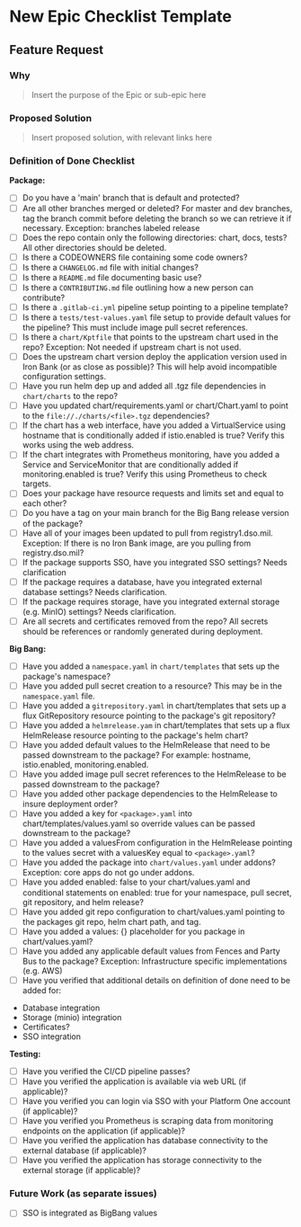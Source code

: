 # New Epic Checklist Template

## Feature Request

### Why

> Insert the purpose of the Epic or sub-epic here

### Proposed Solution

> Insert proposed solution, with relevant links here

### Definition of Done Checklist

**Package:**

- [ ] Do you have a 'main' branch that is default and protected?
- [ ] Are all other branches merged or deleted?  For master and dev branches, tag the branch commit before deleting the branch
    so we can retrieve it if necessary.  Exception: branches labeled release
- [ ] Does the repo contain only the following directories: chart, docs, tests?  All other directories should be deleted.
- [ ] Is there a CODEOWNERS file containing some code owners?
- [ ] Is there a `CHANGELOG.md` file with initial changes?
- [ ] Is there a `README.md` file documenting basic use?
- [ ] Is there a `CONTRIBUTING.md` file outlining how a new person can contribute?
- [ ] Is there a `.gitlab-ci.yml` pipeline setup pointing to a pipeline template?
- [ ] Is there a `tests/test-values.yaml` file setup to provide default values for the pipeline?  This must include image pull
      secret references.
- [ ] Is there a `chart/Kptfile` that points to the upstream chart used in the repo? Exception: Not needed if upstream chart is not used.
- [ ] Does the upstream chart version deploy the application version used in Iron Bank (or as close as possible)? This will help avoid incompatible configuration settings.
- [ ] Have you run helm dep up and added all .tgz file dependencies in `chart/charts` to the repo?
- [ ] Have you updated chart/requirements.yaml or chart/Chart.yaml to point to the `file://./charts/<file>.tgz` dependencies?
- [ ] If the chart has a web interface, have you added a VirtualService using hostname that is conditionally added if
      istio.enabled is true?  Verify this works using the web address.
- [ ] If the chart integrates with Prometheus monitoring, have you added a Service and ServiceMonitor that are conditionally
      added if monitoring.enabled is true? Verify this using Prometheus to check targets.
- [ ] Does your package have resource requests and limits set and equal to each other?
- [ ] Do you have a tag on your main branch for the Big Bang release version of the package?
- [ ] Have all of your images been updated to pull from registry1.dso.mil.  Exception: If there is no Iron Bank image, are you pulling from registry.dso.mil?
- [ ] If the package supports SSO, have you integrated SSO settings? Needs clarification
- [ ] If the package requires a database, have you integrated external database settings? Needs clarification.
- [ ] If the package requires storage, have you integrated external storage (e.g. MinIO) settings?  Needs clarification.
- [ ] Are all secrets and certificates removed from the repo?  All secrets should be references or randomly generated during deployment.

**Big Bang:**

- [ ] Have you added a `namespace.yaml` in `chart/templates` that sets up the package's namespace?
- [ ] Have you added pull secret creation to a resource?  This may be in the `namespace.yaml` file.
- [ ] Have you added a `gitrepository.yaml` in chart/templates that sets up a flux GitRepository resource pointing to the package's git repository?
- [ ] Have you added a `helmrelease.yam` in chart/templates that sets up a flux HelmRelease resource pointing to the package's helm chart?
- [ ] Have you added default values to the HelmRelease that need to be passed downstream to the package?  For example:
      hostname, istio.enabled, monitoring.enabled.
- [ ] Have you added image pull secret references to the HelmRelease to be passed downstream to the package?
- [ ] Have you added other package dependencies to the HelmRelease to insure deployment order?
- [ ] Have you added a key for `<package>.yaml` into chart/templates/values.yaml so override values can be passed downstream to the package?
- [ ] Have you added a valuesFrom configuration in the HelmRelease pointing to the values secret with a valuesKey equal to `<package>.yaml`?
- [ ] Have you added the package into `chart/values.yaml` under addons? Exception: core apps do not go under addons.
- [ ] Have you added enabled: false to your chart/values.yaml and conditional statements on enabled: true for your namespace,
      pull secret, git repository, and helm release?
- [ ] Have you added git repo configuration to chart/values.yaml pointing to the packages git repo, helm chart path, and tag.
- [ ] Have you added a values: {} placeholder for you package in chart/values.yaml?
- [ ] Have you added any applicable default values from Fences and Party Bus to the package?  Exception: Infrastructure
      specific implementations (e.g. AWS)
- [ ] Have you verified that additional details on definition of done need to be added for:
- Database integration
- Storage (minio) integration
- Certificates?
- SSO integration

**Testing:**

- [ ] Have you verified the CI/CD pipeline passes?
- [ ] Have you verified the application is available via web URL (if applicable)?
- [ ] Have you verified you can login via SSO with your Platform One account (if applicable)?
- [ ] Have you verified you Prometheus is scraping data from monitoring endpoints on the application (if applicable)?
- [ ] Have you verified the application has database connectivity to the external database (if applicable)?
- [ ] Have you verified the application has storage connectivity to the external storage (if applicable)?

### Future Work (as separate issues)

- [ ] SSO is integrated as BigBang values
